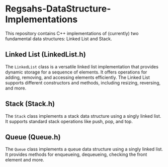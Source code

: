 # Regsahs-DataStructure-Implementations

This repository contains C++ implementations of (currently) two fundamental data structures: Linked List and Stack.

## Linked List (LinkedList.h)

The `LinkedList` class is a versatile linked list implementation that provides dynamic storage for a sequence of elements. It offers operations for adding, removing, and accessing elements efficiently. 
The Linked List supports different constructors and methods, including resizing, reversing, and more.

## Stack (Stack.h)

The `Stack` class implements a stack data structure using a singly linked list. It supports standard stack operations like push, pop, and top.

## Queue (Queue.h)

The `Queue` class implements a queue data structure using a singly linked list. It provides methods for enqueueing, dequeueing, checking the front element and more.
